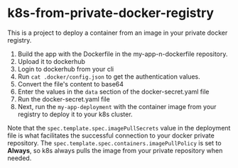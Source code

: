 # k8s-from-private-docker-registry
This is a project to deploy a container from an image in your private docker registry.

1. Build the app with the Dockerfile in the my-app-n-dockerfile repository.
2. Upload it to dockerhub
3. Login to dockerhub from your cli
4. Run `cat .docker/config.json` to get the authentication values.
5. Convert the file's content to base64
6. Enter the values in the `data` section of the docker-secret.yaml file
7. Run the docker-secret.yaml file
8. Next, run the `my-app-deployment` with the container image from your registry to deploy it to your k8s cluster.

Note that the `spec.template.spec.imagePullSecrets` value in the deployment file is what facilitates
the successful connection to your docker private repository.
The `spec.template.spec.containers.imagePullPolicy` is set to **Always**,
so k8s always pulls the image from your private repository when needed.
